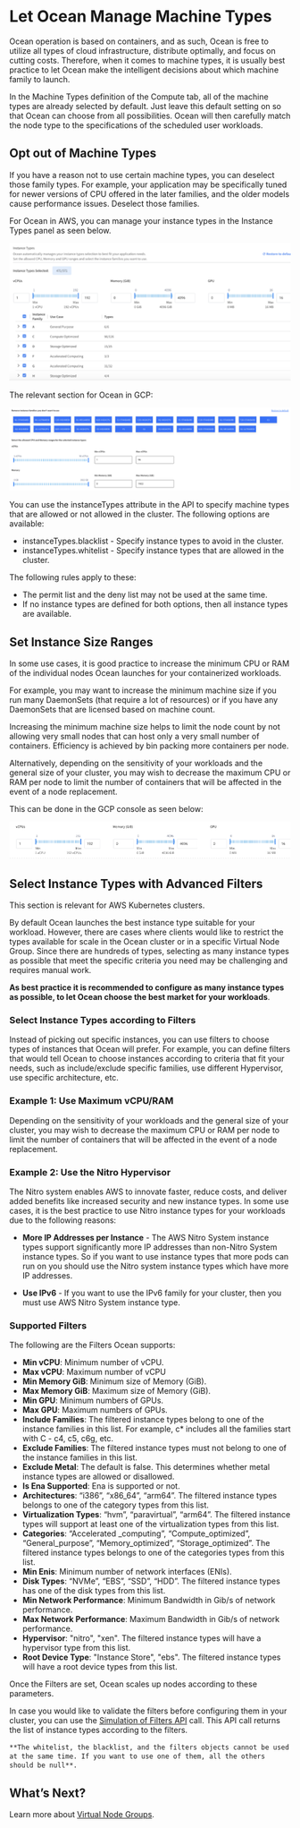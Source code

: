 # Let Ocean Manage Machine Types

Ocean operation is based on containers, and as such, Ocean is free to utilize all types of cloud infrastructure, distribute optimally, and focus on cutting costs. Therefore, when it comes to machine types, it is usually best practice to let Ocean make the intelligent decisions about which machine family to launch.

In the Machine Types definition of the Compute tab, all of the machine types are already selected by default. Just leave this default setting on so that Ocean can choose from all possibilities. Ocean will then carefully match the node type to the specifications of the scheduled user workloads.

## Opt out of Machine Types

If you have a reason not to use certain machine types, you can deselect those family types. For example, your application may be specifically tuned for newer versions of CPU offered in the later families, and the older models cause performance issues. Deselect those families.

For Ocean in AWS, you can manage your instance types in the Instance Types panel as seen below.

<img src="/ocean/_media/tips-image-types-03.png" />

The relevant section for Ocean in GCP:

<img src="/ocean/_media/tips-image-types-05.png" />

You can use the instanceTypes attribute in the API to specify machine types that are allowed or not allowed in the cluster. The following options are available:

* instanceTypes.blacklist - Specify instance types to avoid in the cluster.
* instanceTypes.whitelist - Specify instance types that are allowed in the cluster.

The following rules apply to these:

* The permit list and the deny list may not be used at the same time.
* If no instance types are defined for both options, then all instance types are available.

## Set Instance Size Ranges

In some use cases, it is good practice to increase the minimum CPU or RAM of the individual nodes Ocean launches for your containerized workloads.

For example, you may want to increase the minimum machine size if you run many DaemonSets (that require a lot of resources) or if you have any DaemonSets that are licensed based on machine count.

Increasing the minimum machine size helps to limit the node count by not allowing very small nodes that can host only a very small number of containers. Efficiency is achieved by bin packing more containers per node.

Alternatively, depending on the sensitivity of your workloads and the general size of your cluster, you may wish to decrease the maximum CPU or RAM per node to limit the number of containers that will be affected in the event of a node replacement.

This can be done in the GCP console as seen below:

<img src="/ocean/_media/tips-image-types-04.png" />

## Select Instance Types with Advanced Filters

This section is relevant for AWS Kubernetes clusters.

By default Ocean launches the best instance type suitable for your workload. However, there are cases where clients would like to restrict the types available for scale in the Ocean cluster or in a specific Virtual Node Group. Since there are hundreds of types, selecting as many instance types as possible that meet the specific criteria you need may be challenging and requires manual work.   

**As best practice it is recommended to configure as many instance types as possible, to let Ocean choose the best market for your workloads**.

### Select Instance Types according to Filters

Instead of picking out specific instances, you can use filters to choose types of instances that Ocean will prefer. For example, you can define filters that would tell Ocean to choose instances according to criteria that fit your needs, such as include/exclude specific families, use different Hypervisor, use specific architecture, etc.

### Example 1: Use Maximum vCPU/RAM

Depending on the sensitivity of your workloads and the general size of your cluster, you may wish to decrease the maximum CPU or RAM per node to limit the number of containers that will be affected in the event of a node replacement.

### Example 2: Use the Nitro Hypervisor

The Nitro system enables AWS to innovate faster, reduce costs, and deliver added benefits like increased security and new instance types.
In some use cases, it is the best practice to use Nitro instance types for your workloads due to the following reasons:

* **More IP Addresses per Instance** - The AWS Nitro System instance types support significantly more IP addresses than non-Nitro System instance types. So if you want to use instance types that more pods can run on you should use the Nitro system instance types which have more IP addresses.

* **Use IPv6** - If you want to use the IPv6 family for your cluster, then you must use AWS Nitro System instance type.

### Supported Filters

The following are the Filters Ocean supports:

* **Min vCPU**: Minimum number of vCPU.
* **Max vCPU**:  Maximum number of vCPU
* **Min Memory GiB**: Minimum size of Memory (GiB).  
* **Max Memory GiB**: Maximum size of Memory (GiB).  
* **Min GPU**: Minimum numbers of GPUs.  
* **Max GPU**: Maximum numbers of GPUs.    
* **Include Families**: The filtered instance types belong to one of the instance families in this list. For example, c* includes all the families start with C - c4, c5, c6g, etc.
* **Exclude Families**: The filtered instance types must not belong to one of the instance families in this list.
* **Exclude Metal**: The default is false. This determines whether metal instance types are allowed or disallowed.   
* **Is Ena Supported**: Ena is supported or not.  
* **Architectures**: “i386”, “x86_64”, “arm64”. The filtered instance types belongs to one of the category types from this list.
* **Virtualization Types**: “hvm”, “paravirtual”, “arm64”. The filtered instance types will support at least one of the virtualization types from this list.  
* **Categories**: “Accelerated _computing”, “Compute_optimized”, “General_purpose”, “Memory_optimized”, “Storage_optimized”. The filtered instance types belongs to one of the categories types from this list.             
* **Min Enis**: Minimum number of network interfaces (ENIs).  
* **Disk Types**: “NVMe”, “EBS”, “SSD”, “HDD”. The filtered instance types has one of the disk types from this list.  
* **Min Network Performance**: Minimum Bandwidth in Gib/s of network performance.  
* **Max Network Performance**: Maximum Bandwidth in Gib/s of network performance.
* **Hypervisor**: "nitro", "xen". The filtered instance types will have a hypervisor type from this list.  
* **Root Device Type**: "Instance Store", "ebs". The filtered instance types will have a root device types from this list.  

Once the Filters are set, Ocean scales up nodes according to these parameters.

In case you would like to validate the filters before configuring them in your cluster, you can use the [Simulation of Filters API](https://docs.spot.io/api/#operation/oceanAwsInstanceTypeFiltersSimulation) call. This API call returns the list of instance types according to the filters.

```
**The whitelist, the blacklist, and the filters objects cannot be used at the same time. If you want to use one of them, all the others should be null**.
```

## What’s Next?
Learn more about [Virtual Node Groups](ocean/features/vngs/).

